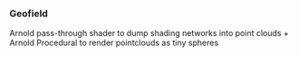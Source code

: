 ### Geofield

Arnold pass-through shader to dump shading networks into point clouds + Arnold Procedural to render pointclouds as tiny spheres